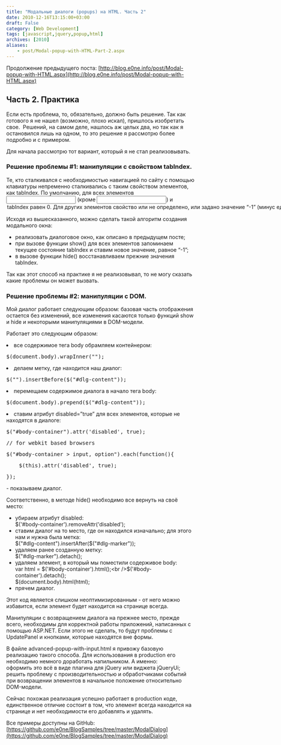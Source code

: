 ```yaml
---
title: "Модальные диалоги (popups) на HTML. Часть 2"
date: 2010-12-16T13:15:00+03:00
draft: False
category: [Web Development]
tags: [javascript,jquery,popup,html]
archives: [2010]
aliases:
    - post/Modal-popup-with-HTML-Part-2.aspx
---
```



Продолжение предыдущего поста: [http://blog.e0ne.info/post/Modal-popup-with-HTML.aspx](http://blog.e0ne.info/post/Modal-popup-with-HTML.aspx)

## Часть 2. Практика

Если есть проблема, то, обязательно, должно быть решение. Так как готового я не нашел (возможно, плохо искал), пришлось изобретать свое.  Решений, на самом деле, нашлось аж целых два, но так как я остановился лишь на одном, то это решение я рассмотрю более подробно и с примером.

Для начала рассмотрю тот вариант, который я не стал реализовывать.

### Решение проблемы #1: манипуляции с свойством tabIndex.

Те, кто сталкивался с необходимостью навигацией по сайту с помощью клавиатуры непременно сталкивались с таким свойством элементов, как tabIndex. По умолчанию, для всех элементов <input /> (кроме <input type=”hidden” />) и <option /> tabIndex равен 0. Для других элементов свойство или не определено, или задано значение “-1” (минус еденица) В таком случае переход по элементам осуществляется в порядке их расположения в DOM-моделе. Если необходимо сделать так, чтоб при навигации по странице с помощью кнопки tab фокус на элемент не попадал, то значение tabIndex необходимо сделать -1.

Исходя из вышесказанного, можно сделать такой алгоритм создания модального окна:

- реализовать диалоговое окно, как описано в предыдущем посте;
- при вызове функции show() для всех элементов запоминаем текущее состояние tabIndex и ставим новое значение, равное “-1”;
- в вызове функции hide() восстанавливаем прежние значения tabIndex.

Так как этот способ на практике я не реализовывал, то не могу сказать какие проблемы он может вызвать.

### Решение проблемы #2: манипуляции с DOM.

Мой диалог работает следующим образом: базовая часть отображения остается без изменений, все изменения касаются только функций show и hide и некоторыми манипуляциями в DOM-модели.

Работает это следующим образом:

<li>все содержимое тега body обрамляем контейнером:<br />
<pre>$(document.body).wrapInner("");</pre>
</li>
<li>делаем метку, где находится наш диалог:<br />
<pre>$("").insertBefore($("#dlg-content"));</pre>
</li>
<li>перемещаем содержимое диалога в начало тега body:<br />
<pre>$(document.body).prepend($("#dlg-content"));</pre>
</li>
<li>ставим атрибут disabled=”true” для всех элементов, которые не находятся в диалоге:<br />
<pre>$("#body-container").attr('disabled', true);</pre>
<pre>// for webkit based browsers</pre>
<pre>$("#body-container > input, option").each(function(){</pre>
<pre>    $(this).attr('disabled', true);</pre>
<pre>});</pre>
</li>
- показываем диалог.

Соответственно, в методе hide() необходимо все вернуть на своё место:

- убираем атрибут disabled:<br />$('#body-container').removeAttr('disabled');
- ставим диалог на то место, где он находился изначально; для этого нам и нужна была метка:<br />$("#dlg-content").insertAfter($("#dlg-marker"));
- удаляем ранее созданную метку:<br />$("#dlg-marker").detach();
- удаляем элемент, в который мы поместили содерживое body:<br />var html = $('#body-container').html();<br />$('#body-container').detach();<br />$(document.body).html(html);
- прячем диалог.

Этот код является слишком неоптимизированным - от него можно избавится, если элемент  будет находится на странице всегда.

Манипуляции с возвращением диалога на прежнее место, прежде всего, необходимы для корректной работы приложений, написанных с помощью ASP.NET. Если этого не сделать, то будут проблемы c UpdatePanel и кнопками, которые находятся вне формы.

В файле advanced-popup-with-input.html я привожу базовую реализацию такого способа. Для использования в production его необходимо немного доработать напильником. А именно:<br />оформить это всё в виде плагина для jQuery или виджета jQueryUi;<br />решить проблему с производительностью и обработчиками событий при возвращении элементов в начальное положение относительно DOM-модели.

Сейчас похожая реализация успешно работает в production коде, единственное отличие состоит в том, что элемент  всегда находится на странице и нет необходимости его добавлять и удалять.

Все примеры доступны на GitHub: [https://github.com/e0ne/BlogSamples/tree/master/ModalDialog](https://github.com/e0ne/BlogSamples/tree/master/ModalDialog)

